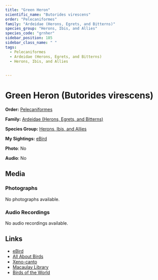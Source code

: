 ```yaml
---
title: "Green Heron"
scientific_name: "Butorides virescens"
order: "Pelecaniformes"
family: "Ardeidae (Herons, Egrets, and Bitterns)"
species_group: "Herons, Ibis, and Allies"
species_code: "grnher"
sidebar_position: 185
sidebar_class_name: " "
tags: 
  - Pelecaniformes
  - Ardeidae (Herons, Egrets, and Bitterns)
  - Herons, Ibis, and Allies
  
  
---
```


# Green Heron (Butorides virescens)

**Order:** [Pelecaniformes](/tags/pelecaniformes)

**Family:** [Ardeidae (Herons, Egrets, and Bitterns)](/tags/ardeidae-herons-egrets-and-bitterns)

**Species Group:** [Herons, Ibis, and Allies](/tags/herons-ibis-and-allies)

**My Sightings:** [eBird](https://ebird.org/lifelist?r=world&time=life&spp=grnher)

**Photo**: No 

**Audio**: No

## Media
### Photographs
No photographs available.

### Audio Recordings
No audio recordings available.

## Links
* [eBird](https://ebird.org/species/grnher) 
* [All About Birds](https://www.allaboutbirds.org/guide/grnher) 
* [Xeno-canto](https://www.xeno-canto.org/species/butorides-virescens) 
* [Macaulay Library](https://search.macaulaylibrary.org/catalog?taxonCode=grnher&sort=rating_rank_desc)
* [Birds of the World](https://birdsoftheworld.org/bow/species/grnher)
